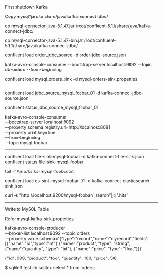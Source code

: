 First shutdown Kafka 

Copy mysql*jars to share/java/kafka-connect-jdbc/

cp mysql-connector-java-5.1.47.jar /root/confluent-5.1.1/share/java/kafka-connect-jdbc/

cp mysql-connector-java-5.1.47-bin.jar /root/confluent-5.1.1/share/java/kafka-connect-jdbc/


confluent load order_jdbc_source -d order-jdbc-source.json


kafka-avro-console-consumer --bootstrap-server localhost:9092 --topic db-orders --from-beginning


confluent load mysql_orders_sink -d mysql-orders-sink.properties




----


confluent load jdbc_source_mysql_foobar_01 -d  kafka-connect-jdbc-source.json





confluent status jdbc_source_mysql_foobar_01

kafka-avro-console-consumer \
--bootstrap-server localhost:9092 \
--property schema.registry.url=http://localhost:8081 \
--property print.key=true \
--from-beginning \
--topic mysql-foobar

------

confluent load file-sink-mysql-foobar -d kafka-connect-file-sink.json
confluent status file-sink-mysql-foobar

tail -f /tmp/kafka-mysql-foobar.txt



confluent load es-sink-mysql-foobar-01 -d kafka-connect-elasticsearch-sink.json

curl -s "http://localhost:9200/mysql-foobar/_search"|jq '.hits'








---
Write to MySQL Table

Refer mysql-kafka-sink.properties

kafka-avro-console-producer \
 --broker-list localhost:9092 --topic orders \
 --property value.schema='{"type":"record","name":"myrecord","fields":[{"name":"id","type":"int"},{"name":"product", "type": "string"}, {"name":"quantity", "type": "int"}, {"name":"price",
 "type": "float"}]}'


{"id": 999, "product": "foo", "quantity": 100, "price": 50}

$ sqlite3 test.db
sqlite> select * from orders;
